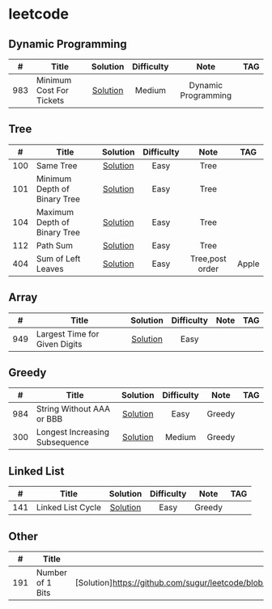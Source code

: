 # leetcode

## Dynamic Programming

| # |  Title           |Solution  |Difficulty |Note|TAG|
|------------| ------------- |:-------------:| :-----:|:-----:|:-----:|
| 983 | Minimum Cost For Tickets       |  [Solution](https://github.com/sugur/leetcode/blob/master/src/main/java/idv/swtang/leetcode/dynamic_programming/MinimumCostForTickets.java) | Medium |Dynamic Programming||


## Tree

| # |  Title           |Solution  |Difficulty |Note|TAG|
|------------| ------------- |:-------------:| :-----:|:-----:|:-----:|
| 100 | Same Tree       |  [Solution](https://github.com/sugur/leetcode/blob/master/src/main/java/idv/swtang/leetcode/tree/SameTree.java) | Easy |Tree||
| 101 |Minimum Depth of Binary Tree       |  [Solution](https://github.com/sugur/leetcode/blob/master/src/main/java/idv/swtang/leetcode/tree/MinimumDepthOfBinaryTree.java) | Easy |Tree||
| 104 |  Maximum Depth of Binary Tree       |  [Solution](https://github.com/sugur/leetcode/blob/master/src/main/java/idv/swtang/leetcode/tree/MaximumDepthofBinaryTree.java) | Easy |Tree||
| 112 | Path Sum       |  [Solution](https://github.com/sugur/leetcode/blob/master/src/main/java/idv/swtang/leetcode/tree/PathSum.java) | Easy |Tree||
| 404 | Sum of Left Leaves |  [Solution](https://github.com/sugur/leetcode/blob/master/src/main/java/idv/swtang/leetcode/tree/SumOfLeftLeaves.java) | Easy |Tree,post order|Apple|


## Array

| # |  Title           |Solution  |Difficulty |Note|TAG|
|------------| ------------- |:-------------:| :-----:|:-----:|:-----:|
| 949 | Largest Time for Given Digits      |  [Solution](https://github.com/sugur/leetcode/blob/master/src/main/java/idv/swtang/leetcode/array/LargestTimeFromDigits.java) | Easy |||


## Greedy

| # |  Title           |Solution  |Difficulty |Note|TAG|
|------------| ------------- |:-------------:| :-----:|:-----:|:-----:|
| 984 | String Without AAA or BBB      |  [Solution](https://github.com/sugur/leetcode/blob/master/src/main/java/idv/swtang/leetcode/greedy/StrWithout3a3b.java) | Easy |Greedy||
| 300 | Longest Increasing Subsequence      |  [Solution](https://github.com/sugur/leetcode/blob/master/src/main/java/idv/swtang/leetcode/dynamic_programming/LongestIncreasingSubsequence.java) | Medium |Greedy||


## Linked List

| # |  Title           |Solution  |Difficulty |Note|TAG|
|------------| ------------- |:-------------:| :-----:|:-----:|:-----:|
| 141 |  Linked List Cycle      |  [Solution](https://github.com/sugur/leetcode/blob/master/src/main/java/idv/swtang/leetcode/dynamic_programming/MinimumCostForTickets.java) | Easy |Greedy||


## Other

| # |  Title           |Solution  |Difficulty |Note|TAG|
|------------| ------------- |:-------------:| :-----:|:-----:|:-----:|
| 191 |  Number of 1 Bits      |  [Solution]https://github.com/sugur/leetcode/blob/master/src/main/java/idv/swtang/leetcode/other/HammingWeight.java) | Easy | Hamming weight||





